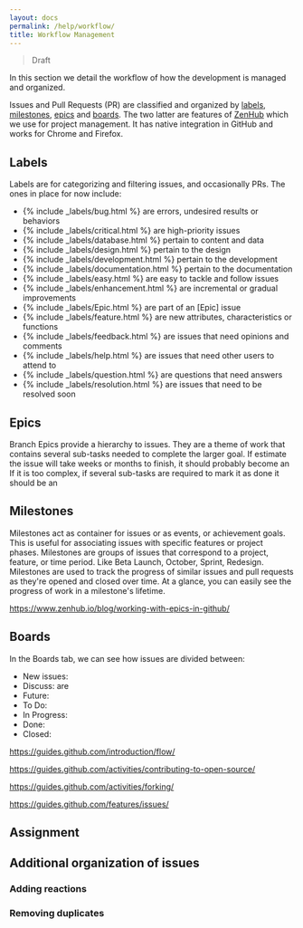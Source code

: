 ```yaml
---
layout: docs
permalink: /help/workflow/
title: Workflow Management
---
```


> Draft

In this section we detail the workflow of how the development is managed and organized.

Issues and Pull Requests (PR) are classified and organized by [labels](#labels), [milestones](#milestones), [epics](#epics) and [boards](#boards). The two latter are features of [ZenHub] which we use for project management. It has native integration in GitHub and works for Chrome and Firefox.

## Labels
Labels are for categorizing and filtering issues, and occasionally PRs. The ones in place for now include:

- {% include _labels/bug.html %} are errors, undesired results or behaviors
- {% include _labels/critical.html %} are high-priority issues
- {% include _labels/database.html %} pertain to content and data
- {% include _labels/design.html %} pertain to the design
- {% include _labels/development.html %} pertain to the development
- {% include _labels/documentation.html %} pertain to the documentation
- {% include _labels/easy.html %} are easy to tackle and follow issues
- {% include _labels/enhancement.html %} are incremental or gradual improvements
- {% include _labels/Epic.html %} are part of an [Epic] issue
- {% include _labels/feature.html %} are new attributes, characteristics or functions
- {% include _labels/feedback.html %} are issues that need opinions and comments
- {% include _labels/help.html %} are issues that need other users to attend to
- {% include _labels/question.html %} are questions that need answers
- {% include _labels/resolution.html %} are issues that need to be resolved soon


## Epics
 Branch Epics provide a hierarchy to issues. They are a theme of work that contains several sub-tasks needed to complete the larger goal.
If estimate the issue will take weeks or months to finish, it should probably become an
If it is too complex, if several sub-tasks are required to mark it as done it should be an

## Milestones
 Milestones act as container for issues or as events, or achievement goals. This is useful for associating issues with specific features or project phases. Milestones are groups of issues that correspond to a project, feature, or time period. Like Beta Launch, October, Sprint, Redesign.
Milestones are used to track the progress of similar issues and pull requests as they're opened and closed over time. At a glance, you can easily see the progress of work in a milestone's lifetime.


https://www.zenhub.io/blog/working-with-epics-in-github/

## Boards
In the Boards tab, we can see how issues are divided between:

- New issues:
- Discuss: are
- Future:
- To Do:
- In Progress:
- Done:
- Closed:


https://guides.github.com/introduction/flow/

https://guides.github.com/activities/contributing-to-open-source/

https://guides.github.com/activities/forking/

https://guides.github.com/features/issues/

## Assignment



## Additional organization of issues


### Adding reactions


### Removing duplicates

[ZenHub]: https://www.zenhub.com/

